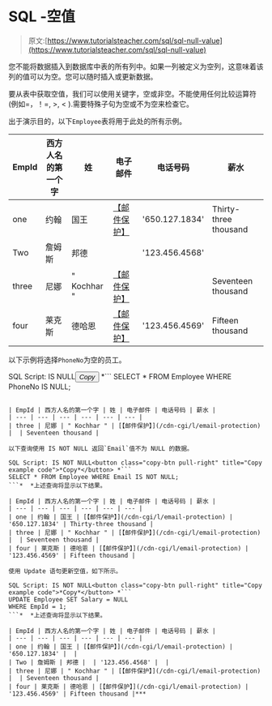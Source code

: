 # SQL -空值

> 原文:[https://www.tutorialsteacher.com/sql/sql-null-value](https://www.tutorialsteacher.com/sql/sql-null-value)

您不能将数据插入到数据库中表的所有列中。如果一列被定义为空列，这意味着该列的值可以为空。您可以随时插入或更新数据。

要从表中获取空值，我们可以使用关键字，空或非空。不能使用任何比较运算符(例如=，！=, >, < ).需要特殊子句为空或不为空来检查它。

出于演示目的，以下`Employee`表将用于此处的所有示例。

| EmpId | 西方人名的第一个字 | 姓 | 电子邮件 | 电话号码 | 薪水 |
| --- | --- | --- | --- | --- | --- |
| one | 约翰 | 国王 | [【邮件保护】](/cdn-cgi/l/email-protection) | '650.127.1834' | Thirty-three thousand |
| Two | 詹姆斯 | 邦德 |  | '123.456.4568' |  |
| three | 尼娜 | " Kochhar " | [【邮件保护】](/cdn-cgi/l/email-protection) |  | Seventeen thousand |
| four | 莱克斯 | 德哈恩 | [【邮件保护】](/cdn-cgi/l/email-protection) | '123.456.4569' | Fifteen thousand |

以下示例将选择`PhoneNo`为空的员工。

SQL Script: IS NULL<button class="copy-btn pull-right" title="Copy example code">*Copy*</button> *```
SELECT * FROM Employee WHERE PhoneNo IS NULL; 
```*  *上述查询将显示以下结果。

| EmpId | 西方人名的第一个字 | 姓 | 电子邮件 | 电话号码 | 薪水 |
| --- | --- | --- | --- | --- | --- |
| three | 尼娜 | " Kochhar " | [【邮件保护】](/cdn-cgi/l/email-protection) |  | Seventeen thousand |

以下查询使用 IS NOT NULL 返回`Email`值不为 NULL 的数据。

SQL Script: IS NOT NULL<button class="copy-btn pull-right" title="Copy example code">*Copy*</button> *```
SELECT * FROM Employee WHERE Email IS NOT NULL; 
```*  *上述查询将显示以下结果。

| EmpId | 西方人名的第一个字 | 姓 | 电子邮件 | 电话号码 | 薪水 |
| --- | --- | --- | --- | --- | --- |
| one | 约翰 | 国王 | [【邮件保护】](/cdn-cgi/l/email-protection) | '650.127.1834' | Thirty-three thousand |
| three | 尼娜 | " Kochhar " | [【邮件保护】](/cdn-cgi/l/email-protection) |  | Seventeen thousand |
| four | 莱克斯 | 德哈恩 | [【邮件保护】](/cdn-cgi/l/email-protection) | '123.456.4569' | Fifteen thousand |

使用 Update 语句更新空值，如下所示。

SQL Script: IS NOT NULL<button class="copy-btn pull-right" title="Copy example code">*Copy*</button> *```
UPDATE Employee SET Salary = NULL
WHERE EmpId = 1; 
```*  *上述查询将显示以下结果。

| EmpId | 西方人名的第一个字 | 姓 | 电子邮件 | 电话号码 | 薪水 |
| --- | --- | --- | --- | --- | --- |
| one | 约翰 | 国王 | [【邮件保护】](/cdn-cgi/l/email-protection) | '650.127.1834' |  |
| Two | 詹姆斯 | 邦德 |  | '123.456.4568' |  |
| three | 尼娜 | " Kochhar " | [【邮件保护】](/cdn-cgi/l/email-protection) |  | Seventeen thousand |
| four | 莱克斯 | 德哈恩 | [【邮件保护】](/cdn-cgi/l/email-protection) | '123.456.4569' | Fifteen thousand |***
